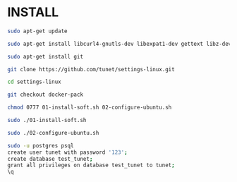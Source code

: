 # INSTALL

````bash
sudo apt-get update
````

````bash
sudo apt-get install libcurl4-gnutls-dev libexpat1-dev gettext libz-dev libssl-dev
````

````bash
sudo apt-get install git
````

````bash
git clone https://github.com/tunet/settings-linux.git
````

````bash
cd settings-linux
````

````bash
git checkout docker-pack
````

````bash
chmod 0777 01-install-soft.sh 02-configure-ubuntu.sh
````

````bash
sudo ./01-install-soft.sh
````

````bash
sudo ./02-configure-ubuntu.sh
````

````bash
sudo -u postgres psql
create user tunet with password '123';
create database test_tunet;
grant all privileges on database test_tunet to tunet;
\q
````
